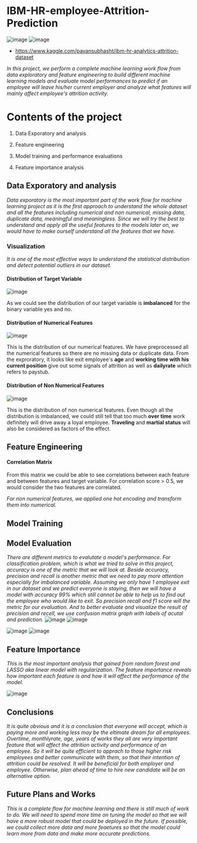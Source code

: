 # IBM-HR-employee-Attrition-Prediction
![image](https://github.com/Poojamotekar/IBM-HR-Analytics-Employee-Attrition-Performance/assets/66488693/1f2ffa7e-1516-4bee-bf07-b5cde3d45147)   ![image](https://github.com/Poojamotekar/IBM-HR-Analytics-Employee-Attrition-Performance/assets/66488693/1b5ba5ba-c779-4be5-b763-193b7b9edcf9) 

- https://www.kaggle.com/pavansubhasht/ibm-hr-analytics-attrition-dataset

*In this project, we perform a complete machine learning work flow from data exploratory and feature engineering to build different machine learning models and evaluate model performances to predict if an employee will leave his/her current employer and analyze what features will mainly affect employee's attrition activity.*

# Contents of the project
  
  1. Data Exporatory and analysis

  2. Feature engineering

  3. Model training and performance evaluations

  4. Feature importance analysis

## Data Exporatory and analysis

*Data exporatory is the most important part of the work flow for machine learning project as it is the first approach to understand the whole dataset and all the features including numerical and non numerical, missing data, duplicate data, meaningful and meaningless. Since we will try the best to understand and apply all the useful features to the models later on, we would have to make ourself understand all the features that we have.*

### Visualization
*It is one of the most effective ways to understand the statistical distribution and detect potential outliers in our dataset.*

#### Distribution of Target Variable
![image](https://github.com/Poojamotekar/IBM-HR-Analytics-Employee-Attrition-Performance/assets/66488693/f95e6e71-7f89-46f0-b293-296c586aab43)
 
 As we could see the distribution of our target variable is **imbalanced** for the binary variable yes and no.

#### Distribution of Numerical Features 
![image](https://github.com/Poojamotekar/IBM-HR-Analytics-Employee-Attrition-Performance/assets/66488693/504cd43c-51ea-4711-9be7-58fe1fee627d)

This is the distribution of our numerical features. We have preprocessed all the numerical features so there are no missing data or duplicate data. 
From the exproratory, it looks like exit employee's **age** and **working time with his current position** give out some signals of attrition as well as **dailyrate** which refers to paystub.

#### Distribution of Non Numerical Features
![image](https://github.com/Poojamotekar/IBM-HR-Analytics-Employee-Attrition-Performance/assets/66488693/9cfd0876-1c58-44e0-881b-1fadb175deee)

This is the distribution of non numerical features. Even though all the distribution is imbalanced, we could still tell that too much **over time** work definitely will drive away a loyal employee. **Traveling** and **martial status** will also be considered as factors of the effect.

## Feature Engineering

#### Correlation Matrix

From this matrix we could be able to see correlations between each feature and between features and target variable. For correlation score > 0.5, we would consider the two features are correlated.

*For non numerical features, we applied one hot encoding and transform them into numerical.*

## Model Training


## Model Evaluation

*There are different metrics to evalutate a model's performance. For classification problem, which is what we tried to solve in this project, accuracy is one of the metric that we will look at. Beside accuracy, precision and recall is another metric that we need to pay more attention especially for imbalanced variable. Assuming we only have 1 employee exit in our dataset and we predict everyone is staying, then we will have a model with accuracy 99% which still cannot be able to help us to find out the employee who would like to exit. So precision recall and f1 score will the metric for our evaluation. And to better evaluate and visualize the result of precision and recell, we use confusion matrix graph with labels of acutal and prediction.*
![image](https://github.com/Poojamotekar/IBM-HR-Analytics-Employee-Attrition-Performance/assets/66488693/7ea5af15-3002-474a-8971-d0881dd7b4f8)  ![image](https://github.com/Poojamotekar/IBM-HR-Analytics-Employee-Attrition-Performance/assets/66488693/4eeeb2ea-0a3c-4f54-bc03-8af54163a015)



 ![image](https://github.com/Poojamotekar/IBM-HR-Analytics-Employee-Attrition-Performance/assets/66488693/1571c9ba-5873-4807-a7ac-9425a63e704e) ![image](https://github.com/Poojamotekar/IBM-HR-Analytics-Employee-Attrition-Performance/assets/66488693/8368bc4e-ff75-4707-b03b-d566b0b0f999)



## Feature Importance

*This is the most important analysis that gained from random forest and LASSO aka linear model with regularization. The feature importance reveals how important each feature is and how it will affect the performance of the model.*

![image](https://github.com/Poojamotekar/IBM-HR-Analytics-Employee-Attrition-Performance/assets/66488693/4a4d4801-3408-4707-bc6c-6a158c65a903)


## Conclusions

*It is quite obvious and it is a conclusion that everyone will accept, which is paying more and working less may be the eltimate dream for all employees.
Overtime, monthlyrate, age, years of works they all are very important feature that will affect the attrition activity and performance of an employee. So it will be quite efficient to apprach to those higher risk employees and better communicate with them, so that their intention of attrition could be resolved. It will be beneficial for both employer and employee. Otherwise, plan ahead of time to hire new candidate will be an alternative option.*

## Future Plans and Works

*This is a complete flow for machine learning and there is still much of work to do. We will need to spend more time on tuning the model so that we will have a more robust model that could be deployed in the future. If possible, we could collect more data and more feaetures so that the model could learn more from data and make more accurate predictions.*
